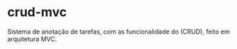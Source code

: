 # crud-mvc
Sistema de anotação de tarefas, com as funcionalidade do (CRUD), feito em arquitetura MVC.
